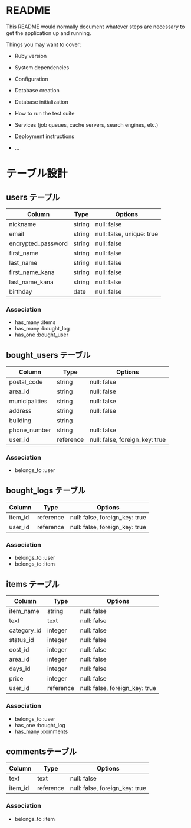 # README

This README would normally document whatever steps are necessary to get the
application up and running.

Things you may want to cover:

* Ruby version

* System dependencies

* Configuration

* Database creation

* Database initialization

* How to run the test suite

* Services (job queues, cache servers, search engines, etc.)

* Deployment instructions

* ...


# テーブル設計

## users テーブル

| Column             | Type    | Options                   |
| ------------------ | ------- | ------------------------- |
| nickname           | string  | null: false               |
| email              | string  | null: false, unique: true |
| encrypted_password | string  | null: false               |
| first_name         | string  | null: false               |
| last_name          | string  | null: false               |
| first_name_kana    | string  | null: false               |
| last_name_kana     | string  | null: false               |
| birthday           | date    | null: false               |

### Association

- has_many :items
- has_many :bought_log
- has_one  :bought_user


## bought_users テーブル

| Column         | Type      | Options                        |
| -------------- | --------- | ------------------------------ |
| postal_code    | string    | null: false                    |
| area_id        | string    | null: false                    |
| municipalities | string    | null: false                    |
| address        | string    | null: false                    |
| building       | string    |                                |
| phone_number   | string    | null: false                    |
| user_id        | reference | null: false, foreign_key: true |

### Association

- belongs_to :user


## bought_logs テーブル

| Column  | Type      | Options                        |
| ------- | --------- | ------------------------------ |
| item_id | reference | null: false, foreign_key: true |
| user_id | reference | null: false, foreign_key: true |

### Association

- belongs_to :user
- belongs_to :item


## items テーブル

| Column             | Type      | Options                        |
| ------------------ | --------- | ------------------------------ |
| item_name          | string    | null: false                    |
| text               | text      | null: false                    |
| category_id        | integer   | null: false                    |
| status_id          | integer   | null: false                    |
| cost_id            | integer   | null: false                    |
| area_id            | integer   | null: false                    |
| days_id            | integer   | null: false                    |
| price              | integer   | null: false                    |
| user_id            | reference | null: false, foreign_key: true |

### Association

- belongs_to :user
- has_one    :bought_log
- has_many   :comments


## commentsテーブル

| Column  | Type      | Options                        |
| ------- | --------- | ------------------------------ |
| text    | text      | null: false                    |
| item_id | reference | null: false, foreign_key: true |

### Association

- belongs_to :item